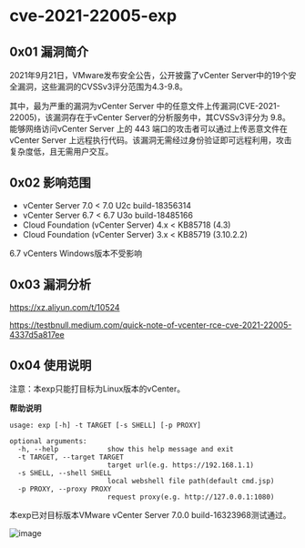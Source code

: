 # cve-2021-22005-exp

## 0x01 漏洞简介
2021年9月21日，VMware发布安全公告，公开披露了vCenter Server中的19个安全漏洞，这些漏洞的CVSSv3评分范围为4.3-9.8。

其中，最为严重的漏洞为vCenter Server 中的任意文件上传漏洞(CVE-2021-22005)，该漏洞存在于vCenter Server的分析服务中，其CVSSv3评分为 9.8。能够网络访问vCenter Server 上的 443 端口的攻击者可以通过上传恶意文件在 vCenter Server 上远程执行代码。该漏洞无需经过身份验证即可远程利用，攻击复杂度低，且无需用户交互。

## 0x02 影响范围

* vCenter Server 7.0 < 7.0 U2c build-18356314
* vCenter Server 6.7 < 6.7 U3o build-18485166
* Cloud Foundation (vCenter Server) 4.x < KB85718 (4.3)
* Cloud Foundation (vCenter Server) 3.x < KB85719 (3.10.2.2)

6.7 vCenters Windows版本不受影响

## 0x03 漏洞分析

https://xz.aliyun.com/t/10524

https://testbnull.medium.com/quick-note-of-vcenter-rce-cve-2021-22005-4337d5a817ee

## 0x04 使用说明

注意：本exp只能打目标为Linux版本的vCenter。

**帮助说明** 

```
usage: exp [-h] -t TARGET [-s SHELL] [-p PROXY]

optional arguments:
  -h, --help            show this help message and exit
  -t TARGET, --target TARGET
                        target url(e.g. https://192.168.1.1)
  -s SHELL, --shell SHELL
                        local webshell file path(default cmd.jsp)
  -p PROXY, --proxy PROXY
                        request proxy(e.g. http://127.0.0.1:1080)
```

本exp已对目标版本VMware vCenter Server 7.0.0 build-16323968测试通过。

![image](https://user-images.githubusercontent.com/24275308/147064895-afaf7b76-d638-476d-86d1-c59cd2b8c79a.png)
